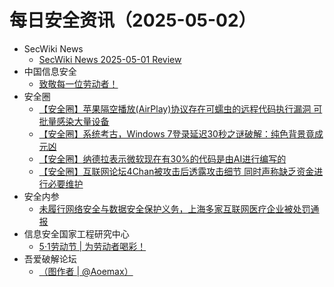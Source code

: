 # 每日安全资讯（2025-05-02）

- SecWiki News
  - [SecWiki News 2025-05-01 Review](http://www.sec-wiki.com/?2025-05-01)
- 中国信息安全
  - [致敬每一位劳动者！](https://mp.weixin.qq.com/s?__biz=MzA5MzE5MDAzOA==&mid=2664241922&idx=1&sn=393bcda965c61c90aa793e08ea28cec7&subscene=0)
- 安全圈
  - [【安全圈】苹果隔空播放(AirPlay)协议存在可蠕虫的远程代码执行漏洞 可批量感染大量设备](https://mp.weixin.qq.com/s?__biz=MzIzMzE4NDU1OQ==&mid=2652069387&idx=1&sn=15d70e792b5f5150cebe5632890b1182&subscene=0)
  - [【安全圈】系统考古，Windows 7登录延迟30秒之谜破解：纯色背景竟成元凶](https://mp.weixin.qq.com/s?__biz=MzIzMzE4NDU1OQ==&mid=2652069387&idx=2&sn=6f118ec9b12b5035558c92a8cc8c4191&subscene=0)
  - [【安全圈】纳德拉表示微软现在有30%的代码是由AI进行编写的](https://mp.weixin.qq.com/s?__biz=MzIzMzE4NDU1OQ==&mid=2652069387&idx=3&sn=f653ab54d4ebda66b18ce3477f6e7256&subscene=0)
  - [【安全圈】互联网论坛4Chan被攻击后透露攻击细节 同时声称缺乏资金进行必要维护](https://mp.weixin.qq.com/s?__biz=MzIzMzE4NDU1OQ==&mid=2652069387&idx=4&sn=4cf472d902ce7b9372191105abc8f602&subscene=0)
- 安全内参
  - [未履行网络安全与数据安全保护义务，上海多家互联网医疗企业被处罚通报](https://mp.weixin.qq.com/s?__biz=MzI4NDY2MDMwMw==&mid=2247514287&idx=1&sn=21f528f6c13c5388e6e212ec2c5a437b&subscene=0)
- 信息安全国家工程研究中心
  - [5·1劳动节 | 为劳动者喝彩！](https://mp.weixin.qq.com/s?__biz=MzU5OTQ0NzY3Ng==&mid=2247499461&idx=1&sn=99c8dad8928370899d8a56dfc0fe9480&subscene=0)
- 吾爱破解论坛
  - [（图作者 | @Aoemax）](https://mp.weixin.qq.com/s?__biz=MjM5Mjc3MDM2Mw==&mid=2651142541&idx=1&sn=d5e4e1d9851ebb77653be76efeba50ce&subscene=0)
